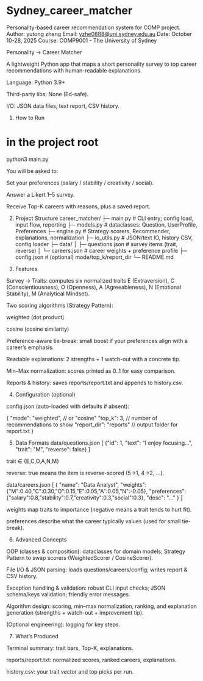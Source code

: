 # Sydney_career_matcher
Personality-based career recommendation system for COMP project.
Author: yutong zheng
Email: yzhe0888@uni.sydney.edu.au
Date: October 10-28, 2025
Course: COMP9001 - The University of Sydney

Personality → Career Matcher

A lightweight Python app that maps a short personality survey to top career recommendations with human-readable explanations.

Language: Python 3.9+

Third-party libs: None (Ed-safe).

I/O: JSON data files, text report, CSV history.

1) How to Run
# in the project root
python3 main.py


You will be asked to:

Set your preferences (salary / stability / creativity / social).

Answer a Likert 1–5 survey.

Receive Top-K careers with reasons, plus a saved report.

2) Project Structure
career_matcher/
├─ main.py                # CLI entry; config load, input flow, reporting
├─ models.py              # dataclasses: Question, UserProfile, Preferences
├─ engine.py              # Strategy scorers, Recommender, explanations, normalization
├─ io_utils.py            # JSON/text IO, history CSV, config loader
├─ data/
│  ├─ questions.json      # survey items (trait, reverse)
│  └─ careers.json        # career weights + preference profile
├─ config.json            # (optional) mode/top_k/report_dir
└─ README.md

3) Features

Survey → Traits: computes six normalized traits
E (Extraversion), C (Conscientiousness), O (Openness), A (Agreeableness), N (Emotional Stability), M (Analytical Mindset).

Two scoring algorithms (Strategy Pattern):

weighted (dot product)

cosine (cosine similarity)

Preference-aware tie-break: small boost if your preferences align with a career’s emphasis.

Readable explanations: 2 strengths + 1 watch-out with a concrete tip.

Min–Max normalization: scores printed as 0..1 for easy comparison.

Reports & history: saves reports/report.txt and appends to history.csv.

4) Configuration (optional)

config.json (auto-loaded with defaults if absent):

{
  "mode": "weighted",        // or "cosine"
  "top_k": 3,                // number of recommendations to show
  "report_dir": "reports"    // output folder for report.txt
}

5) Data Formats
data/questions.json
[
  {"id": 1, "text": "I enjoy focusing...", "trait": "M", "reverse": false}
]


trait ∈ {E,C,O,A,N,M}

reverse: true means the item is reverse-scored (5→1, 4→2, …).

data/careers.json
[
  {
    "name": "Data Analyst",
    "weights": {"M":0.40,"C":0.30,"O":0.15,"E":0.05,"A":0.05,"N":-0.05},
    "preferences": {"salary":0.8,"stability":0.7,"creativity":0.3,"social":0.3},
    "desc": "..."
  }
]


weights map traits to importance (negative means a trait tends to hurt fit).

preferences describe what the career typically values (used for small tie-break).

6) Advanced Concepts 

OOP (classes & composition): dataclasses for domain models; Strategy Pattern to swap scorers (WeightedScorer / CosineScorer).

File I/O & JSON parsing: loads questions/careers/config; writes report & CSV history.

Exception handling & validation: robust CLI input checks; JSON schema/keys validation; friendly error messages.

Algorithm design: scoring, min–max normalization, ranking, and explanation generation (strengths + watch-out + improvement tip).

(Optional engineering): logging for key steps.

7) What’s Produced

Terminal summary: trait bars, Top-K, explanations.

reports/report.txt: normalized scores, ranked careers, explanations.

history.csv: your trait vector and top picks per run.

